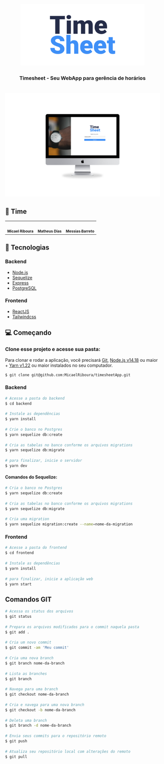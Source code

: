 <h1 align="center" style="color: #000;">
  <img src="https://github.com/MicaelRiboura/timesheetApp/blob/main/images/timesheet.png" alt="Logo" height="200">
</h1>

<h3 align="center">
  Timesheet - Seu WebApp para gerência de horários
</h3>


<h1 align="center" style="color: #000;">
  <img src="https://github.com/MicaelRiboura/timesheetApp/blob/main/images/timesheet-presentation.jpg" alt="Logo">
</h1>


## 🌟 Time
<table>
  <tr>
    <td align="center"><a href="https://github.com/MicaelRiboura"><img src="https://avatars.githubusercontent.com/u/53049385?v=4" width="100px;" alt=""/><br /><sub><b>Micael Riboura</b></sub></a><br /></td>
    <td align="center"><a href="https://github.com/TheusDias"><img src="https://avatars.githubusercontent.com/u/66037020?v=4" width="100px;" alt=""/><br /><sub><b>Matheus Dias</b></sub></a><br /></td>
    <td align="center"><a href="https://github.com/messias-barreto"><img src="https://avatars.githubusercontent.com/u/60475024?v=4" width="100px;" alt=""/><br /><sub><b>Messias Barreto</b></sub></a><br /></td>
  </tr>
</table>

## 🚀 Tecnologias

### Backend

- [Node.js](https://nodejs.org/en/)
- [Sequelize](https://sequelize.org/)
- [Express](https://expressjs.com/pt-br/)
- [PostgreSQL](https://www.postgresql.org/)

### Frontend

- [ReactJS](https://reactjs.org)
- [Tailwindcss](https://tailwindcss.com/docs)

## 💻 Começando

### Clone esse projeto e acesse sua pasta:

Para clonar e rodar a aplicação, você precisará [Git](https://git-scm.com/), [Node.js v14.18](https://nodejs.org) ou maior + [Yarn v1.22](https://yarnpkg.com/) ou maior instalados no seu computador.

```bash
$ git clone git@github.com:MicaelRiboura/timesheetApp.git
```

### Backend


```bash
# Acesse a pasta do backend
$ cd backend

# Instale as dependências
$ yarn install

# Crie o banco no Postgres
$ yarn sequelize db:create

# Cria as tabelas no banco conforme os arquivos migrations
$ yarn sequelize db:migrate

# para finalizar, inicie o servidor
$ yarn dev
```

#### Comandos do Sequelize:


```bash
# Cria o banco no Postgres
$ yarn sequelize db:create

# Cria as tabelas no banco conforme os arquivos migrations
$ yarn sequelize db:migrate

# Cria uma migration
$ yarn sequelize migration:create --name=nome-da-migration
```

### Frontend

```bash
# Acesse a pasta do frontend
$ cd frontend

# Instale as dependências
$ yarn install

# para finalizar, inicie a aplicação web
$ yarn start
```


## Comandos GIT

```bash
# Acessa os status dos arquivos
$ git status

# Prepara os arquivos modificados para o commit naquela pasta
$ git add .

# Cria um novo commit
$ git commit -am 'Meu commit'

# Cria uma nova branch
$ git branch nome-da-branch

# Lista as branches
$ git branch

# Navega para uma branch
$ git checkout nome-da-branch

# Cria e navega para uma nova branch
$ git checkout -b nome-da-branch

# Deleta uma branch
$ git branch -d nome-da-branch

# Envia seus commits para o repositório remoto
$ git push

# Atualiza seu repositório local com alterações do remoto
$ git pull
```